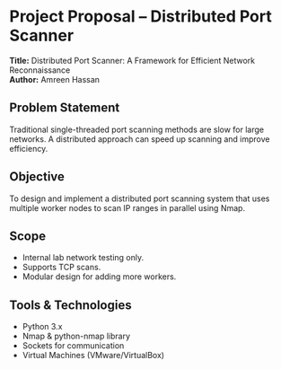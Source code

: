 # Project Proposal – Distributed Port Scanner

**Title:** Distributed Port Scanner: A Framework for Efficient Network Reconnaissance  
**Author:** Amreen Hassan 


## Problem Statement
Traditional single-threaded port scanning methods are slow for large networks. A distributed approach can speed up scanning and improve efficiency.

## Objective
To design and implement a distributed port scanning system that uses multiple worker nodes to scan IP ranges in parallel using Nmap.

## Scope
- Internal lab network testing only.
- Supports TCP scans.
- Modular design for adding more workers.

## Tools & Technologies
- Python 3.x
- Nmap & python-nmap library
- Sockets for communication
- Virtual Machines (VMware/VirtualBox)
